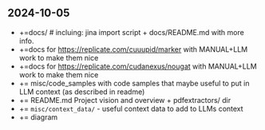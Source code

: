 


## 2024-10-05

* +=docs/ # incluing: jina import script + docs/README.md with more info.
* +=docs for https://replicate.com/cuuupid/marker with MANUAL+LLM work to make them nice
* +=docs for https://replicate.com/cudanexus/nougat with MANUAL+LLM work to make them nice 
* += misc/code_samples with code samples that maybe useful to put in LLM context (as described in readme)
* += README.md Project vision and overview + pdfextractors/ dir
* += `misc/context_data/` - useful context data to add to LLMs context
* += diagram
